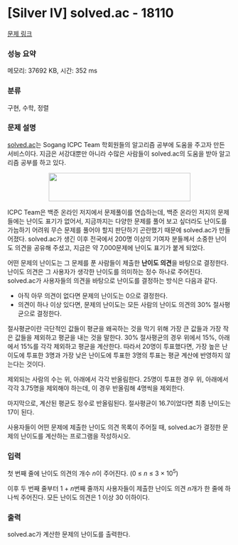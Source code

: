 # [Silver IV] solved.ac - 18110 

[문제 링크](https://www.acmicpc.net/problem/18110) 

### 성능 요약

메모리: 37692 KB, 시간: 352 ms

### 분류

구현, 수학, 정렬

### 문제 설명

<p style="user-select: auto;"><a href="http://solved.ac" style="user-select: auto;">solved.ac</a>는 Sogang ICPC Team 학회원들의 알고리즘 공부에 도움을 주고자 만든 서비스이다. 지금은 서강대뿐만 아니라 수많은 사람들이 solved.ac의 도움을 받아 알고리즘 공부를 하고 있다.</p>

<p style="text-align: center; user-select: auto;"><img alt="" src="" style="width: 319px; height: 64px; user-select: auto;"></p>

<p style="user-select: auto;">ICPC Team은 백준 온라인 저지에서 문제풀이를 연습하는데, 백준 온라인 저지의 문제들에는 난이도 표기가 없어서, 지금까지는 다양한 문제를 풀어 보고 싶더라도 난이도를 가늠하기 어려워 무슨 문제를 풀어야 할지 판단하기 곤란했기 때문에 solved.ac가 만들어졌다. solved.ac가 생긴 이후 전국에서 200명 이상의 기여자 분들께서 소중한 난이도 의견을 공유해 주셨고, 지금은 약 7,000문제에 난이도 표기가 붙게 되었다.</p>

<p style="user-select: auto;">어떤 문제의 난이도는 그 문제를 푼 사람들이 제출한 <strong style="user-select: auto;">난이도 의견</strong>을 바탕으로 결정한다. 난이도 의견은 그 사용자가 생각한 난이도를 의미하는 정수 하나로 주어진다. solved.ac가 사용자들의 의견을 바탕으로 난이도를 결정하는 방식은 다음과 같다.</p>

<ul style="user-select: auto;">
	<li style="user-select: auto;">아직 아무 의견이 없다면 문제의 난이도는 0으로 결정한다.</li>
	<li style="user-select: auto;">의견이 하나 이상 있다면, 문제의 난이도는 모든 사람의 난이도 의견의 30% 절사평균으로 결정한다.</li>
</ul>

<p style="user-select: auto;">절사평균이란 극단적인 값들이 평균을 왜곡하는 것을 막기 위해 가장 큰 값들과 가장 작은 값들을 제외하고 평균을 내는 것을 말한다. 30% 절사평균의 경우 위에서 15%, 아래에서 15%를 각각 제외하고 평균을 계산한다. 따라서 20명이 투표했다면, 가장 높은 난이도에 투표한 3명과 가장 낮은 난이도에 투표한 3명의 투표는 평균 계산에 반영하지 않는다는 것이다.</p>

<p style="user-select: auto;">제외되는 사람의 수는 위, 아래에서 각각 반올림한다. 25명이 투표한 경우 위, 아래에서 각각 3.75명을 제외해야 하는데, 이 경우 반올림해 4명씩을 제외한다.</p>

<p style="user-select: auto;">마지막으로, 계산된 평균도 정수로 반올림된다. 절사평균이 16.7이었다면 최종 난이도는 17이 된다.</p>

<p style="user-select: auto;">사용자들이 어떤 문제에 제출한 난이도 의견 목록이 주어질 때, solved.ac가 결정한 문제의 난이도를 계산하는 프로그램을 작성하시오.</p>

### 입력 

 <p style="user-select: auto;">첫 번째 줄에 난이도 의견의 개수 <em style="user-select: auto;">n</em>이 주어진다. (0 ≤ <em style="user-select: auto;">n</em> ≤ 3 × 10<sup style="user-select: auto;">5</sup>)</p>

<p style="user-select: auto;">이후 두 번째 줄부터 1 + <em style="user-select: auto;">n</em>번째 줄까지 사용자들이 제출한 난이도 의견 <em style="user-select: auto;">n</em>개가 한 줄에 하나씩 주어진다. 모든 난이도 의견은 1 이상 30 이하이다.</p>

### 출력 

 <p style="user-select: auto;">solved.ac가 계산한 문제의 난이도를 출력한다.</p>


